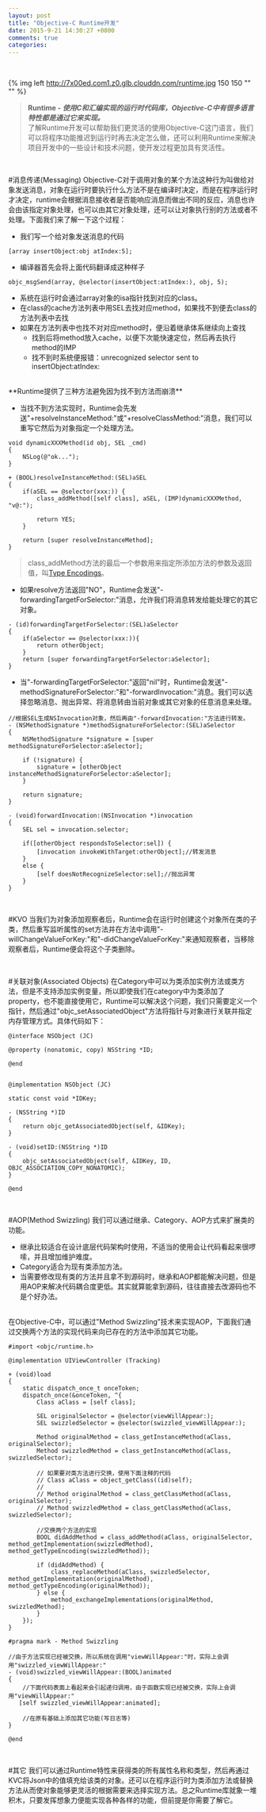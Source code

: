 ```yaml
---
layout: post
title: "Objective-C Runtime开发"
date: 2015-9-21 14:30:27 +0800
comments: true
categories: 
---
```

<br/>

{% img left http://7x00ed.com1.z0.glb.clouddn.com/runtime.jpg 150 150 "" "" %}
>**Runtime - *使用C和汇编实现的运行时代码库，Objective-C中有很多语言特性都是通过它来实现。***   
了解Runtime开发可以帮助我们更灵活的使用Objective-C这门语言，我们可以将程序功能推迟到运行时再去决定怎么做，还可以利用Runtime来解决项目开发中的一些设计和技术问题，使开发过程更加具有灵活性。

<br/>
<!-- more -->

#消息传递(Messaging)
Objective-C对于调用对象的某个方法这种行为叫做给对象发送消息，对象在运行时要执行什么方法不是在编译时决定，而是在程序运行时才决定，runtime会根据消息接收者是否能响应消息而做出不同的反应，消息也许会由该指定对象处理，也可以由其它对象处理，还可以让对象执行别的方法或者不处理。下面我们来了解一下这个过程：

- 我们写一个给对象发送消息的代码  
``` objc
[array insertObject:obj atIndex:5];
```
- 编译器首先会将上面代码翻译成这种样子  
``` objc
objc_msgSend(array, @selector(insertObject:atIndex:), obj, 5);
```  

- 系统在运行时会通过array对象的isa指针找到对应的class。
- 在class的cache方法列表中用SEL去找对应method，如果找不到便去class的方法列表中去找
- 如果在方法列表中也找不对对应method时，便沿着继承体系继续向上查找
	- 找到后将method放入cache，以便下次能快速定位，然后再去执行method的IMP
	- 找不到时系统便报错：unrecognized selector sent to insertObject:atIndex:
	
<br/>
**Runtime提供了三种方法避免因为找不到方法而崩溃** 

- 当找不到方法实现时，Runtime会先发送"+resolveInstanceMethod:"或"+resolveClassMethod:"消息，我们可以重写它然后为对象指定一个处理方法。

``` objc
void dynamicXXXMethod(id obj, SEL _cmd)  
{
    NSLog(@"ok...");
}

+ (BOOL)resolveInstanceMethod:(SEL)aSEL
{
    if(aSEL == @selector(xxx:)) {
        class_addMethod([self class], aSEL, (IMP)dynamicXXXMethod, "v@:");
        
        return YES;
    }
    
    return [super resolveInstanceMethod];
}

```
> class_addMethod方法的最后一个参数用来指定所添加方法的参数及返回值，叫[Type Encodings](https://developer.apple.com/library/mac/documentation/Cocoa/Conceptual/ObjCRuntimeGuide/Articles/ocrtTypeEncodings.html)。

- 如果resolve方法返回"NO"，Runtime会发送"-forwardingTargetForSelector:"消息，允许我们将消息转发给能处理它的其它对象。
``` objc
- (id)forwardingTargetForSelector:(SEL)aSelector
{
    if(aSelector == @selector(xxx:)){
        return otherObject;
    }
    return [super forwardingTargetForSelector:aSelector];
}

```

- 当"-forwardingTargetForSelector:"返回"nil"时，Runtime会发送"-methodSignatureForSelector:"和"-forwardInvocation:"消息。我们可以选择忽略消息、抛出异常、将消息转由当前对象或其它对象的任意消息来处理。
``` objc
//根据SEL生成NSInvocation对象，然后再由"-forwardInvocation:"方法进行转发。
- (NSMethodSignature *)methodSignatureForSelector:(SEL)aSelector
{
    NSMethodSignature *signature = [super methodSignatureForSelector:aSelector];

    if (!signature) {
        signature = [otherObject instanceMethodSignatureForSelector:aSelector];
    }

    return signature;
}

- (void)forwardInvocation:(NSInvocation *)invocation
{
    SEL sel = invocation.selector;

    if([otherObject respondsToSelector:sel]) {
        [invocation invokeWithTarget:otherObject];//转发消息
    } 
    else {
        [self doesNotRecognizeSelector:sel];//抛出异常
    }
}
```
<br/>

#KVO
当我们为对象添加观察者后，Runtime会在运行时创建这个对象所在类的子类，然后重写监听属性的set方法并在方法中调用"-willChangeValueForKey:"和"-didChangeValueForKey:"来通知观察者，当移除观察者后，Runtime便会将这个子类删除。

<br/>

#关联对象(Associated Objects)
在Category中可以为类添加实例方法或类方法，但是不支持添加实例变量，所以即使我们在category中为类添加了property，也不能直接使用它，Runtime可以解决这个问题，我们只需要定义一个指针，然后通过"objc_setAssociatedObject"方法将指针与对象进行关联并指定内存管理方式。具体代码如下：  

``` objc
@interface NSObject (JC)

@property (nonatomic, copy) NSString *ID;

@end


@implementation NSObject (JC)

static const void *IDKey;

- (NSString *)ID
{
    return objc_getAssociatedObject(self, &IDKey);
}

- (void)setID:(NSString *)ID
{
    objc_setAssociatedObject(self, &IDKey, ID, OBJC_ASSOCIATION_COPY_NONATOMIC);
}

@end  
```  
<br/>

#AOP(Method Swizzling)
我们可以通过继承、Category、AOP方式来扩展类的功能。

- 继承比较适合在设计底层代码架构时使用，不适当的使用会让代码看起来很啰嗦，并且增加维护难度。
- Category适合为现有类添加方法。
- 当需要修改现有类的方法并且拿不到源码时，继承和AOP都能解决问题，但是用AOP来解决代码耦合度更低。其实就算能拿到源码，往往直接去改源码也不是个好办法。

<br/>
在Objective-C中，可以通过"Method Swizzling"技术来实现AOP，下面我们通过交换两个方法的实现代码来向已存在的方法中添加其它功能。

``` objc  
#import <objc/runtime.h> 
 
@implementation UIViewController (Tracking) 
 
+ (void)load 
{ 
    static dispatch_once_t onceToken; 
    dispatch_once(&onceToken, ^{ 
        Class aClass = [self class]; 
 
        SEL originalSelector = @selector(viewWillAppear:); 
        SEL swizzledSelector = @selector(swizzled_viewWillAppear:); 
 
        Method originalMethod = class_getInstanceMethod(aClass, originalSelector); 
        Method swizzledMethod = class_getInstanceMethod(aClass, swizzledSelector); 
        
        // 如果要对类方法进行交换，使用下面注释的代码
        // Class aClass = object_getClass((id)self);
        // 
        // Method originalMethod = class_getClassMethod(aClass, originalSelector);
        // Method swizzledMethod = class_getClassMethod(aClass, swizzledSelector);
 
 		//交换两个方法的实现
        BOOL didAddMethod = class_addMethod(aClass, originalSelector, method_getImplementation(swizzledMethod), method_getTypeEncoding(swizzledMethod)); 
 
        if (didAddMethod) { 
            class_replaceMethod(aClass, swizzledSelector, method_getImplementation(originalMethod), method_getTypeEncoding(originalMethod)); 
        } else { 
            method_exchangeImplementations(originalMethod, swizzledMethod); 
        } 
    }); 
} 
 
#pragma mark - Method Swizzling 

//由于方法实现已经被交换，所以系统在调用"viewWillAppear:"时，实际上会调用"swizzled_viewWillAppear:"
- (void)swizzled_viewWillAppear:(BOOL)animated
{ 
	//下面代码表面上看起来会引起递归调用，由于函数实现已经被交换，实际上会调用"viewWillAppear:"
   [self swizzled_viewWillAppear:animated]; 

	//在原有基础上添加其它功能(写日志等)
} 
 
@end
```  
<br/>

#其它
我们可以通过Runtime特性来获得类的所有属性名称和类型，然后再通过KVC将Json中的值填充给该类的对象。还可以在程序运行时为类添加方法或替换方法从而使对象能够更灵活的根据需要来选择实现方法。总之Runtime库就象一堆积木，只要发挥想象力便能实现各种各样的功能，但前提是你需要了解它。

